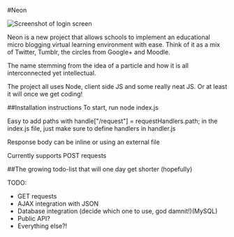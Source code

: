 #Neon

![Screenshot of login screen](https://raw.github.com/TDimaline/neon/master/screenshots/login.png "Screenshot of login screen")

Neon is a new project that allows schools to implement an educational micro blogging virtual learning environment with ease. Think of it as a mix of Twitter, Tumblr, the circles from Google+ and Moodle.

The name stemming from the idea of a particle and how it is all interconnected yet intellectual.

The project all uses Node, client side JS and some really neat JS. Or at least it will once we get coding!

##Installation instructions
To start, run node index.js

Easy to add paths with handle["/request"] = requestHandlers.path; in the index.js file, just make sure to define handlers in handler.js

Response body can be inline or using an external file

Currently supports POST requests

##The growing todo-list that will one day get shorter (hopefully)

TODO:

- GET requests
- AJAX integration with JSON
- Database integration (decide which one to use, god damnit!)(MySQL)
- Public API?
- Everything else?!